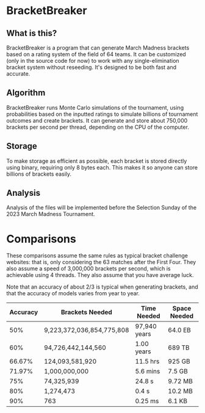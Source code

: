# BracketBreaker
## What is this?
BracketBreaker is a program that can generate March Madness brackets based on a rating system of the field of 64 teams. It can be customized (only in the source code for now) to work with any single-elimination bracket system without reseeding. It's designed to be both fast and accurate.

## Algorithm
BracketBreaker runs Monte Carlo simulations of the tournament, using probabilities based on the inputted ratings to simulate billions of tournament outcomes and create brackets. It can generate and store about 750,000 brackets per second per thread, depending on the CPU of the computer.

## Storage
To make storage as efficient as possible, each bracket is stored directly using binary, requiring only 8 bytes each. This makes it so anyone can store billions of brackets easily.

## Analysis
Analysis of the files will be implemented before the Selection Sunday of the 2023 March Madness Tournament.

# Comparisons
These comparisons assume the same rules as typical bracket challenge websites: that is, only considering the 63 matches after the First Four. They also assume a speed of 3,000,000 brackets per second, which is achievable using 4 threads. They also assume that you have average luck.

Note that an accuracy of about 2/3 is typical when generating brackets, and that the accuracy of models varies from year to year.

| Accuracy | Brackets Needed | Time Needed | Space Needed
| - | - | - | - |
| 50% | 9,223,372,036,854,775,808 | 97,940 years | 64.0 EB
| 60% | 94,726,442,144,560 | 1.00 years | 689 TB
| 66.67% | 124,093,581,920 | 11.5 hrs | 925 GB
| 71.97% | 1,000,000,000 | 5.6 mins | 7.5 GB
| 75% | 74,325,939 | 24.8 s | 9.72 MB
| 80% | 1,274,473 | 0.4 s | 10.2 MB
| 90% | 763 | 0.25 ms | 6.1 KB